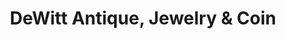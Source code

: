 ---
title: "DeWitt Antique, Jewelry & Coin"
url: /east-syracuse/dewitt-antique-jewelry-und-coin/
shop: Leiher
---